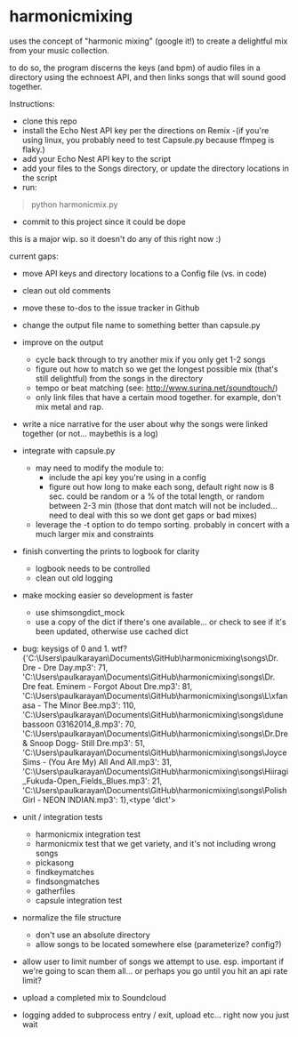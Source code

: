 harmonicmixing
==============

uses the concept of "harmonic mixing" (google it!) to create a delightful mix from your music collection.

to do so, the program discerns the keys (and bpm) of audio files in a directory using the echnoest API, and then links songs that will sound good together.

Instructions:
- clone this repo
- install the Echo Nest API key per the directions on Remix
   -(if you're using linux, you probably need to test Capsule.py because ffmpeg is flaky.) 
- add your Echo Nest API key to the script
- add your files to the Songs directory, or update the directory locations in the script
- run:
> python harmonicmix.py
- commit to this project since it could be dope

this is a major wip. so it doesn't do any of this right now :)

current gaps:

- move API keys and directory locations to a Config file (vs. in code)

- clean out old comments

- move these to-dos to the issue tracker in Github

- change the output file name to something better than capsule.py

- improve on the output
   - cycle back through to try another mix if you only get 1-2 songs
   - figure out how to match so we get the longest possible mix (that's still delightful) from the songs in the directory
   - tempo or beat matching (see: http://www.surina.net/soundtouch/)
   - only link files that have a certain mood together. for example, don't mix metal and rap.

- write a nice narrative for the user about why the songs were linked together (or not... maybethis is a log)

- integrate with capsule.py
   - may need to modify the module to:
      - include the api key you're using in a config
      - figure out how long to make each song, default right now is 8 sec. could be random or a % of the total length, or random between 2-3 min (those that dont match will not be included... need to deal with this so we dont get gaps or bad mixes)
   - leverage the -t option to do tempo sorting. probably in concert with a much larger mix and constraints

- finish converting the prints to logbook for clarity
   - logbook needs to be controlled
   - clean out old logging

- make mocking easier so development is faster
   - use shimsongdict_mock 
   - use a copy of the dict if there's one available... or check to see if it's been updated, otherwise use cached dict 

- bug: keysigs of 0 and 1. wtf?
{'C:\\Users\\paulkarayan\\Documents\\GitHub\\harmonicmixing\\songs\\Dr. Dre - Dre Day.mp3': 71, 'C:\\Users\\paulkarayan\\Documents\\GitHub\\harmonicmixing\\songs\\Dr. Dre feat. Eminem - Forgot About Dre.mp3': 81, 'C:\\Users\\paulkarayan\\Documents\\GitHub\\harmonicmixing\\songs\\L\xfanasa - The Minor Bee.mp3': 110, 'C:\\Users\\paulkarayan\\Documents\\GitHub\\harmonicmixing\\songs\\dune bassoon 03162014_8.mp3': 70, 'C:\\Users\\paulkarayan\\Documents\\GitHub\\harmonicmixing\\songs\\Dr.Dre & Snoop Dogg- Still Dre.mp3': 51, 'C:\\Users\\paulkarayan\\Documents\\GitHub\\harmonicmixing\\songs\\Joyce Sims - (You Are My) All And All.mp3': 31, 'C:\\Users\\paulkarayan\\Documents\\GitHub\\harmonicmixing\\songs\\Hiiragi_Fukuda-Open_Fields_Blues.mp3': 21, 'C:\\Users\\paulkarayan\\Documents\\GitHub\\harmonicmixing\\songs\\Polish Girl - NEON INDIAN.mp3': 1},<type 'dict'>

- unit / integration tests
   - harmonicmix integration test
   - harmonicmix test that we get variety, and it's not including wrong songs
   - pickasong
   - findkeymatches
   - findsongmatches
   - gatherfiles
   - capsule integration test


- normalize the file structure
   - don't use an absolute directory
   - allow songs to be located somewhere else (parameterize? config?)


- allow user to limit number of songs we attempt to use. esp. important if we're going to scan them all... or perhaps you go until you hit an api rate limit?

- upload a completed mix to Soundcloud 

- logging added to subprocess entry / exit, upload etc... right now you just wait
